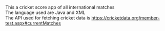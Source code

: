This a cricket score app of all international matches 
<br>
The  language used are Java and XML
<br>
The API used for fetching cricket data is https://cricketdata.org/member-test.aspx#currentMatches
<br>
